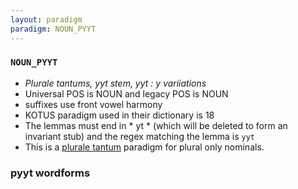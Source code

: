 ```yaml
---
layout: paradigm
paradigm: NOUN_PYYT
---
```

### ` NOUN_PYYT `

* _Plurale tantums, yyt stem, yyt : y variiations_
* Universal POS is NOUN and legacy POS is NOUN
* suffixes use front vowel harmony
* KOTUS paradigm used in their dictionary is 18
* The lemmas must end in * yt * (which will be deleted to form an invariant stub) and the regex matching the lemma is ` yyt `
* This is a [plurale tantum](https://en.wikipedia.org/wiki/Plurale_tantum) paradigm for plural only nominals.

### pyyt wordforms


